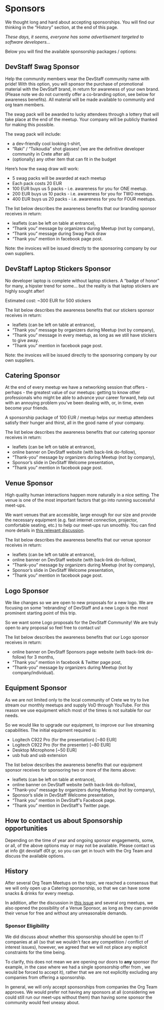 # Sponsors

We thought long and hard about accepting sponsorships. You will find our thinking in the “History” section, at the end of this page. 

_These days, it seems, everyone has some advertisement targeted to software developers..._

Below you will find the available sponsorship packages / options: 

## DevStaff Swag Sponsor
Help the community members wear the DevStaff community name with pride! With this option, you will sponsor the purchase of promotional material with the DevStaff brand, in return for awareness of your own brand.  (Please note we do not currently offer a co-branding option, see below for awareness benefits). All material will be made available to community and org team members.

The swag pack will be awarded to lucky attendees through a lottery that will take place at the end of the meetup. Your company will be publicly thanked for making this possible. 

The swag pack will include: 
* a dev-friendly cool looking t-shirt, 
* “Raki” / “Tsikoudia” shot glasses! (we are the definitive developer community in Crete after all) 
* (optionally) any other item that can fit in the budget

Here’s how the swag draw will work: 
* 5 swag packs will be awarded at each meetup
* Each pack costs 20 EUR
* 100 EUR buys us 5 packs - i.e. awareness for you for ONE meetup. 
* 200 EUR buys us 10 packs - i.e. awareness for you for TWO meetups. 
* 400 EUR buys us 20 packs - i.e. awareness for you for FOUR meetups. 

The list below describes the awareness benefits that our branding sponsor receives in return:
* leaflets (can be left on table at entrance),
* “Thank you” message by organizers during Meetup (not by company),
* “Thank you” message during Swag Pack draw
* “Thank you” mention in facebook page post.

Note: the invoices will be issued directly to the sponsoring company by our own suppliers. 

## DevStaff Laptop Stickers Sponsor
No developer laptop is complete without laptop stickers. A “badge of honor” for many, a hipster trend for some… but the reality is that laptop stickers are highly sought after! 

Estimated cost: ~300 EUR for 500 stickers

The list below describes the awareness benefits that our stickers sponsor receives in return:
* leaflets (can be left on table at entrance),
* “Thank you” message by organizers during Meetup (not by company),
* “Thank you” message in every meetup, as long as we still have stickers to give away.
* “Thank you” mention in facebook page post.

Note: the invoices will be issued directly to the sponsoring company by our own suppliers. 


## Catering Sponsor
At the end of every meetup we have a networking session that offers - perhaps - the greatest value of our meetups: getting to know other professionals who might be able to advance your career forward, help out with an annoying problem you’ve been dealing with, or, in time, even become your friends. 

A sponsorship package of 100 EUR / meetup helps our meetup attendees satisfy their hunger and thirst, all in the good name of your company. 

The list below describes the awareness benefits that our catering sponsor receives in return:
* leaflets (can be left on table at entrance),
* online banner on DevStaff website (with back-link do-follow),
* “Thank-you” message by organizers during Meetup (not by company),
* Sponsor’s slide in DevStaff Welcome presentation,
* “Thank you” mention in facebook page post.

## Venue Sponsor
High quality human interactions happen more naturally in a nice setting. The venue is one of the most important factors that go into running successful meet-ups. 

We want venues that are accessible, large enough for our size and provide the necessary equipment (e.g. fast internet connection, projector, comfortable seating, etc.) to help our meet-ups run smoothly. You can find more details in [this relevant discussion](https://github.com/devstaff-crete/DevStaff-Heraklion/issues/185). 

The list below describes the awareness benefits that our venue sponsor receives in return:
* leaflets (can be left on table at entrance),
* online banner on DevStaff website (with back-link do-follow),
* “Thank-you” message by organizers during Meetup (not by company),
* Sponsor’s slide in DevStaff Welcome presentation,
* “Thank you” mention in facebook page post.

## Logo Sponsor
We like changes so we are open to new proposals for a new logo. We are focusing on some 'rebranding' of DevStaff and a new Logo is the most prominent starting point of this trip. 

So we want some Logo proposals for the DevStaff Community! We are truly open to any proposal so feel free to contact us!

The list below describes the awareness benefits that our Logo sponsor receives in return:
* online banner on DevStaff Sponsors page website (with back-link do-follow) for 3 months,
* “Thank you” mention in facebook & Twitter page post,
* “Thank-you” message by organizers during Meetup (not by company/individual).

## Equipment Sponsor
As we are not limited only to the local community of Crete we try to live stream our monthly meetups and supply VoD through YouTube. For this reason we use equipment which most of the times is not suitable for our needs.

So we would like to upgrade our equipment, to improve our live streaming capabilities. The initial equipment required is:
* Logitech C922 Pro (for the presentation) [~80 EUR]
* Logitech C922 Pro (for the presenter) [~80 EUR]
* Desktop Microphone [~50 EUR]
* usb hub and usb extension

The list below describes the awareness benefits that our equipment sponsor receives for sponsoring two or more of the items above:
* leaflets (can be left on table at entrance),
* online banner on DevStaff website (with back-link do-follow),
* “Thank-you” message by organizers during Meetup (not by company),
* Sponsor’s slide in DevStaff Welcome presentation,
* “Thank you” mention in DevStaff's Facebook page.
* “Thank you” mention in DevStaff's Twitter page.

## How to contact us about Sponsorship opportunities
Depending on the time of year and ongoing sponsor engagements, some, or all, of the above options may or may not be available. Please contact us at info @t devstaff d0t gr, so you can get in touch with the Org Team and discuss the available options. 

## History 
After several Org Team Meetups on the topic, we reached a consensus that we will only open up a Catering sponsorship, 
so that we can have some snacks & drinks for every meetup. 

In addition, after the discussion in [this issue](https://github.com/devstaff-crete/DevStaff-Heraklion/issues/185) and several org meetups, we also opened the possibility of a Venue Sponsor, as long as they can provide their venue for free and without any unreasonable demands. 

### Sponsor Eligibility
We did discuss about whether this sponsorship should be open to IT companies at all (so that we wouldn't face any competition / 
conflict of interest issues), however, we agreed that we will not place any explicit constraints for the time being. 

To clarify, this does not mean we are opening our doors to **any** sponsor (for example, in the case where we had a single 
sponsorship offer from <name-some-unethical-company-here>, we would be forced to accept it), rather that we are not explicitly
excluding any companies from offering a sponsorship. 

In general, we will only accept sponsorships from companies the Org Team approves. We would prefer not having any sponsors at all (considering we could still run our meet-ups without them) than having some sponsor the community would feel uneasy about. 
